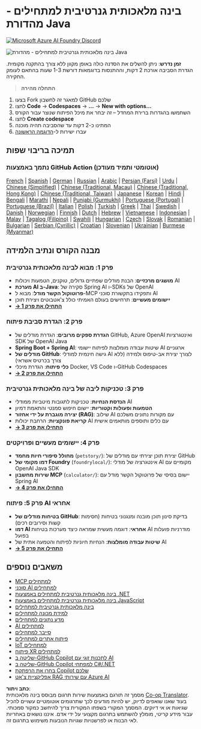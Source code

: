 <!--
CO_OP_TRANSLATOR_METADATA:
{
  "original_hash": "90ac762d40c6db51b8081cdb3e49e9db",
  "translation_date": "2025-08-07T11:16:04+00:00",
  "source_file": "README.md",
  "language_code": "he"
}
-->
# בינה מלאכותית גנרטיבית למתחילים - מהדורת Java

[![Microsoft Azure AI Foundry Discord](https://dcbadge.limes.pink/api/server/ByRwuEEgH4)](https://discord.com/invite/ByRwuEEgH4)

![בינה מלאכותית גנרטיבית למתחילים - מהדורת Java](../../translated_images/beg-genai-series.8b48be9951cc574c25f8a3accba949bfd03c2f008e2c613283a1b47316fbee68.he.png)

**זמן נדרש**: ניתן להשלים את הסדנה כולה באופן מקוון ללא צורך בהתקנה מקומית. הגדרת הסביבה אורכת 2 דקות, וההתנסות בדוגמאות דורשת 1-3 שעות בהתאם לעומק החקירה.

> **התחלה מהירה**

1. בצעו Fork למאגר זה לחשבון GitHub שלכם  
2. לחצו **Code** → **Codespaces** → **...** → **New with options...**  
3. השתמשו בהגדרות ברירת המחדל – זה יבחר את מיכל הפיתוח שנוצר עבור הקורס  
4. לחצו **Create codespace**  
5. המתינו כ-2 דקות עד שהסביבה תהיה מוכנה  
6. עברו ישירות ל-[הדוגמה הראשונה](./02-SetupDevEnvironment/README.md#step-2-create-a-github-personal-access-token)  

## תמיכה בריבוי שפות

### נתמך באמצעות GitHub Action (אוטומטי ותמיד מעודכן)

[French](../fr/README.md) | [Spanish](../es/README.md) | [German](../de/README.md) | [Russian](../ru/README.md) | [Arabic](../ar/README.md) | [Persian (Farsi)](../fa/README.md) | [Urdu](../ur/README.md) | [Chinese (Simplified)](../zh/README.md) | [Chinese (Traditional, Macau)](../mo/README.md) | [Chinese (Traditional, Hong Kong)](../hk/README.md) | [Chinese (Traditional, Taiwan)](../tw/README.md) | [Japanese](../ja/README.md) | [Korean](../ko/README.md) | [Hindi](../hi/README.md) | [Bengali](../bn/README.md) | [Marathi](../mr/README.md) | [Nepali](../ne/README.md) | [Punjabi (Gurmukhi)](../pa/README.md) | [Portuguese (Portugal)](../pt/README.md) | [Portuguese (Brazil)](../br/README.md) | [Italian](../it/README.md) | [Polish](../pl/README.md) | [Turkish](../tr/README.md) | [Greek](../el/README.md) | [Thai](../th/README.md) | [Swedish](../sv/README.md) | [Danish](../da/README.md) | [Norwegian](../no/README.md) | [Finnish](../fi/README.md) | [Dutch](../nl/README.md) | [Hebrew](./README.md) | [Vietnamese](../vi/README.md) | [Indonesian](../id/README.md) | [Malay](../ms/README.md) | [Tagalog (Filipino)](../tl/README.md) | [Swahili](../sw/README.md) | [Hungarian](../hu/README.md) | [Czech](../cs/README.md) | [Slovak](../sk/README.md) | [Romanian](../ro/README.md) | [Bulgarian](../bg/README.md) | [Serbian (Cyrillic)](../sr/README.md) | [Croatian](../hr/README.md) | [Slovenian](../sl/README.md) | [Ukrainian](../uk/README.md) | [Burmese (Myanmar)](../my/README.md)

## מבנה הקורס ונתיב הלמידה

### **פרק 1: מבוא לבינה מלאכותית גנרטיבית**
- **מושגים מרכזיים**: הבנת מודלים שפתיים גדולים, טוקנים, הטמעות ויכולות AI  
- **מערכת AI ב-Java**: סקירה של Spring AI ו-SDKs של OpenAI  
- **פרוטוקול הקשר מודל**: מבוא ל-MCP ותפקידו בתקשורת סוכני AI  
- **יישומים מעשיים**: תרחישים בעולם האמיתי כולל צ'אטבוטים ויצירת תוכן  
- **[→ התחילו את פרק 1](./01-IntroToGenAI/README.md)**  

### **פרק 2: הגדרת סביבת פיתוח**
- **הגדרת ספקים מרובים**: הגדרת מודלים של GitHub, Azure OpenAI ואינטגרציות SDK של OpenAI Java  
- **Spring Boot + Spring AI**: שיטות עבודה מומלצות לפיתוח יישומי AI ארגוניים  
- **מודלים של GitHub**: גישה חינמית למודלי AI לצורך יצירת אב-טיפוס ולמידה (ללא צורך בכרטיס אשראי)  
- **כלי פיתוח**: הגדרת מיכלי Docker, VS Code ו-GitHub Codespaces  
- **[→ התחילו את פרק 2](./02-SetupDevEnvironment/README.md)**  

### **פרק 3: טכניקות ליבה של בינה מלאכותית גנרטיבית**
- **הנדסת הנחיות**: טכניקות לתגובות מיטביות ממודלי AI  
- **הטמעות ופעולות וקטוריות**: יישום חיפוש סמנטי והתאמת דמיון  
- **יצירה מוגברת על ידי אחזור (RAG)**: שילוב AI עם מקורות נתונים משלכם  
- **קריאת פונקציות**: הרחבת יכולות AI עם כלים ותוספים מותאמים אישית  
- **[→ התחילו את פרק 3](./03-CoreGenerativeAITechniques/README.md)**  

### **פרק 4: יישומים מעשיים ופרויקטים**
- **מחולל סיפורי חיות מחמד** (`petstory/`): יצירת תוכן יצירתי עם מודלים של GitHub  
- **דמו מקומי של Foundry** (`foundrylocal/`): אינטגרציה של מודלי AI מקומיים עם OpenAI Java SDK  
- **שירות מחשבון MCP** (`calculator/`): יישום בסיסי של פרוטוקול הקשר מודל עם Spring AI  
- **[→ התחילו את פרק 4](./04-PracticalSamples/README.md)**  

### **פרק 5: פיתוח AI אחראי**
- **בטיחות מודלים של GitHub**: בדיקת סינון תוכן מובנה ומנגנוני בטיחות (חסימות קשות וסירובים רכים)  
- **דמו AI אחראי**: דוגמה מעשית שמראה כיצד מערכות בטיחות AI מודרניות פועלות בפועל  
- **שיטות עבודה מומלצות**: הנחיות חיוניות לפיתוח והטמעה אתית של AI  
- **[→ התחילו את פרק 5](./05-ResponsibleGenAI/README.md)**  

## משאבים נוספים

- [MCP למתחילים](https://github.com/microsoft/mcp-for-beginners)  
- [סוכני AI למתחילים](https://github.com/microsoft/ai-agents-for-beginners)  
- [בינה מלאכותית גנרטיבית למתחילים באמצעות .NET](https://github.com/microsoft/Generative-AI-for-beginners-dotnet)  
- [בינה מלאכותית גנרטיבית למתחילים באמצעות JavaScript](https://github.com/microsoft/generative-ai-with-javascript)  
- [בינה מלאכותית גנרטיבית למתחילים](https://github.com/microsoft/generative-ai-for-beginners)  
- [למידת מכונה למתחילים](https://aka.ms/ml-beginners)  
- [מדע נתונים למתחילים](https://aka.ms/datascience-beginners)  
- [AI למתחילים](https://aka.ms/ai-beginners)  
- [סייבר למתחילים](https://github.com/microsoft/Security-101)  
- [פיתוח אתרים למתחילים](https://aka.ms/webdev-beginners)  
- [IoT למתחילים](https://aka.ms/iot-beginners)  
- [פיתוח XR למתחילים](https://github.com/microsoft/xr-development-for-beginners)  
- [שליטה ב-GitHub Copilot לתכנות זוגי עם AI](https://aka.ms/GitHubCopilotAI)  
- [שליטה ב-GitHub Copilot למפתחי C#/.NET](https://github.com/microsoft/mastering-github-copilot-for-dotnet-csharp-developers)  
- [בחרו את הרפתקת Copilot שלכם](https://github.com/microsoft/CopilotAdventures)  
- [אפליקציית צ'אט RAG עם שירותי Azure AI](https://github.com/Azure-Samples/azure-search-openai-demo-java)  

**כתב ויתור**:  
מסמך זה תורגם באמצעות שירות תרגום מבוסס בינה מלאכותית [Co-op Translator](https://github.com/Azure/co-op-translator). בעוד שאנו שואפים לדיוק, יש להיות מודעים לכך שתרגומים אוטומטיים עשויים להכיל שגיאות או אי דיוקים. המסמך המקורי בשפתו המקורית צריך להיחשב כמקור סמכותי. עבור מידע קריטי, מומלץ להשתמש בתרגום מקצועי על ידי אדם. איננו נושאים באחריות לאי הבנות או לפרשנויות שגויות הנובעות משימוש בתרגום זה.